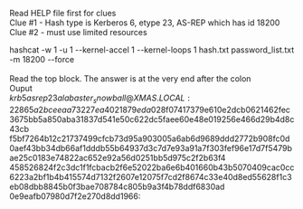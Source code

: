 Read HELP file first for clues <br>
Clue #1 - Hash type is Kerberos 6, etype 23, AS-REP which has id 18200 <br>
Clue #2 - must use limited resources <br>

hashcat -w 1 -u 1 --kernel-accel 1 --kernel-loops 1 hash.txt password_list.txt -m 18200 --force <br>
<br>
Read the top block. The answer is at the very end after the colon <br>
Ouput <br>
$krb5asrep$23$alabaster_snowball@XMAS.LOCAL:22865a2bceeaa73227ea4021879eda02$8f07417379e610e2dcb0621462fec3675bb5a850aba31837d541e50c622dc5faee60e48e019256e466d29b4d8c43cb <br>
f5bf7264b12c21737499cfcb73d95a903005a6ab6d9689ddd2772b908fc0d0aef43bb34db66af1dddb55b64937d3c7d7e93a91a7f303fef96e17d7f5479bae25c0183e74822ac652e92a56d0251bb5d975c2f2b63f4 <br>
458526824f2c3dc1f1fcbacb2f6e52022ba6e6b401660b43b5070409cac0cc6223a2bf1b4b415574d7132f2607e12075f7cd2f8674c33e40d8ed55628f1c3eb08dbb8845b0f3bae708784c805b9a3f4b78ddf6830ad <br>
0e9eafb07980d7f2e270d8dd1966:<THE ANSWER>
